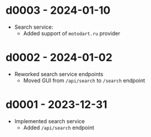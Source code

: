 # d0003 - 2024-01-10
* Search service:
  * Added support of `motodart.ru` provider

# d0002 - 2024-01-02
* Reworked search service endpoints
  * Moved GUI from `/api/search` to `/search` endpoint

# d0001 - 2023-12-31
* Implemented search service
  * Added `/api/search` endpoint
